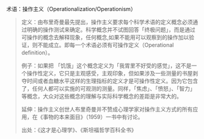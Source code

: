 术语：操作主义（Operationalization/Operationism）

>
>定义：由布里奇曼最先提出，操作主义要求每个科学术语的定义概念必须通过明确的操作测试来确定。科学概念并不试图回答「终极问题」，而是通过可操作的概念去解释现象，任何概念,如果不能用可以观察到的操作加以验证，则不能成立。即每一个术语必须有可操作定义（Operational definition）。
>
>例子：如果把 「饥饿」这个概念定义为「我胃里不好受的感觉」，这不是一个操作性定义，它只是主观感受，主观印象，但如果涉及一些测量的书屋剥夺时间或者血糖水平这样的生理指标的定义才是可操作性定义。因为它包含了，任何人都可以实施的可观测的测量。同样，「焦虑」、「愤怒」、「智力」等概念，大众对这些概念的理解与实际科学概念的差距是非常大的。
>
>延伸：操作主义创世人布里奇曼并不赞成心理学家对操作主义方式的所有应用，在《事物的本来面目》（1959）一书中有讨论。
>
>出处：《这才是心理学》、《斯坦福哲学百科全书》